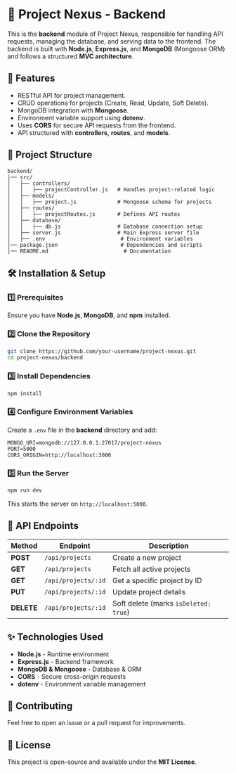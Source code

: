 # 📌 Project Nexus - Backend

This is the **backend** module of Project Nexus, responsible for handling API requests, managing the database, and serving data to the frontend. The backend is built with **Node.js**, **Express.js**, and **MongoDB** (Mongoose ORM) and follows a structured **MVC architecture**.

## 🚀 Features
- RESTful API for project management.
- CRUD operations for projects (Create, Read, Update, Soft Delete).
- MongoDB integration with **Mongoose**.
- Environment variable support using **dotenv**.
- Uses **CORS** for secure API requests from the frontend.
- API structured with **controllers**, **routes**, and **models**.

## 📁 Project Structure
```
backend/
│── src/
│   ├── controllers/
│   │   ├── projectController.js   # Handles project-related logic
│   ├── models/
│   │   ├── project.js             # Mongoose schema for projects
│   ├── routes/
│   │   ├── projectRoutes.js       # Defines API routes
│   ├── database/
│   │   ├── db.js                  # Database connection setup
│   ├── server.js                  # Main Express server file
│   ├── .env                        # Environment variables
│── package.json                    # Dependencies and scripts
│── README.md                        # Documentation
```

## 🛠️ Installation & Setup

### 1️⃣ Prerequisites
Ensure you have **Node.js**, **MongoDB**, and **npm** installed.

### 2️⃣ Clone the Repository
```bash
git clone https://github.com/your-username/project-nexus.git
cd project-nexus/backend
```

### 3️⃣ Install Dependencies
```bash
npm install
```

### 4️⃣ Configure Environment Variables
Create a `.env` file in the **backend** directory and add:
```
MONGO_URI=mongodb://127.0.0.1:27017/project-nexus
PORT=5000
CORS_ORIGIN=http://localhost:3000
```

### 5️⃣ Run the Server
```bash
npm run dev
```
This starts the server on `http://localhost:5000`.

## 📌 API Endpoints

| Method | Endpoint | Description |
|--------|---------|-------------|
| **POST** | `/api/projects` | Create a new project |
| **GET** | `/api/projects` | Fetch all active projects |
| **GET** | `/api/projects/:id` | Get a specific project by ID |
| **PUT** | `/api/projects/:id` | Update project details |
| **DELETE** | `/api/projects/:id` | Soft delete (marks `isDeleted: true`) |

## ✨ Technologies Used
- **Node.js** - Runtime environment
- **Express.js** - Backend framework
- **MongoDB & Mongoose** - Database & ORM
- **CORS** - Secure cross-origin requests
- **dotenv** - Environment variable management

## 🚀 Contributing
Feel free to open an issue or a pull request for improvements.

## 📜 License
This project is open-source and available under the **MIT License**.
